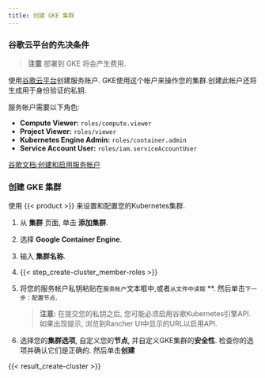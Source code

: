 ```yaml
---
title: 创建 GKE 集群
---
```


### 谷歌云平台的先决条件

> **注意**
> 部署到 GKE 将会产生费用.

使用[谷歌云平台](https://console.cloud.google.com/projectselector/iam-admin/serviceaccounts)创建服务账户. GKE使用这个帐户来操作您的集群.创建此帐户还将生成用于身份验证的私钥.

服务帐户需要以下角色:

- **Compute Viewer:** `roles/compute.viewer`
- **Project Viewer:** `roles/viewer`
- **Kubernetes Engine Admin:** `roles/container.admin`
- **Service Account User:** `roles/iam.serviceAccountUser`

[谷歌文档:创建和启用服务帐户](https://cloud.google.com/compute/docs/access/create-enable-service-accounts-for-instances)

### 创建 GKE 集群

使用 {{< product >}} 来设置和配置您的Kubernetes集群.

1. 从 **集群** 页面, 单击 **添加集群**.

2. 选择 **Google Container Engine**.

3. 输入 **集群名称**.

4. {{< step_create-cluster_member-roles >}}

5. 将您的服务帐户私钥粘贴在`服务帐户`文本框中,或者`从文件中读取` **. 然后单击`下一步：配置节点`.

   > **注意:** 在提交您的私钥之后, 您可能必须启用谷歌Kubernetes引擎API. 如果出现提示, 浏览到Rancher UI中显示的URL以启用API.

6. 选择您的**集群选项**, 自定义您的**节点**, 并自定义GKE集群的**安全性**. 检查你的选项并确认它们是正确的. 然后单击**创建**

{{< result_create-cluster >}}
